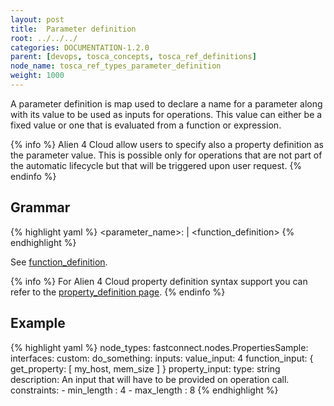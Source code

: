 ```yaml
---
layout: post
title:  Parameter definition
root: ../../../
categories: DOCUMENTATION-1.2.0
parent: [devops, tosca_concepts, tosca_ref_definitions]
node_name: tosca_ref_types_parameter_definition
weight: 1000
---
```


A parameter definition is map used to declare a name for a parameter along with its value to be used as inputs for operations. This value can either be a fixed value or one that is evaluated from a function or expression.

{% info %}
Alien 4 Cloud allow users to specify also a property definition as the parameter value. This is possible only for operations that are not part of the automatic lifecycle but that will be triggered upon user request.
{% endinfo %}

## Grammar

{% highlight yaml %}
<parameter_name>: <value> | <function_definition>
{% endhighlight %}

See [function_definition](#/documentation/1.2.0/devops_guide/tosca_grammar/function_definition.html).

{% info %}
For Alien 4 Cloud property definition syntax support you can refer to the [property_definition page](#/documentation/1.2.0/devops_guide/tosca_grammar/property_definition.html).
{% endinfo %}

## Example



{% highlight yaml %}
node_types:
  fastconnect.nodes.PropertiesSample:
    interfaces:
      custom:
        do_something:
          inputs:
            value_input: 4
            function_input: { get_property: [ my_host, mem_size ] }
            property_input:
              type: string
              description: An input that will have to be provided on operation call.
              constraints:
              - min_length : 4
              - max_length : 8
{% endhighlight %}

